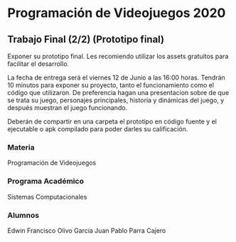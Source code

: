 #   Programación de Videojuegos 2020
##  Trabajo Final (2/2) (Prototipo final)

Exponer su prototipo final. Les recomiendo utilizar los assets gratuitos para facilitar el desarrollo.

La fecha de entrega será el viernes 12 de Junio a las 16:00 horas. Tendrán 10 minutos para exponer su proyecto, tanto el funcionamiento como el código que utilizaron. De preferencia hagan una presentacion sobre de que se trata su juego, personajes principales, historia y dinámicas del juego, y después muestran el juego funcionando.

Deberán de compartir en una carpeta el prototipo en código fuente y el ejecutable o apk compilado para poder darles su calificación.

###    Materia
Programación de Videojuegos

###    Programa Académico
Sistemas Computacionales

###    Alumnos
Edwin Francisco Olivo Garcia
Juan Pablo Parra Cajero